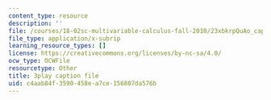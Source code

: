 ```yaml
---
content_type: resource
description: ''
file: /courses/18-02sc-multivariable-calculus-fall-2010/23xbkrpQuAo_captions.vtt
file_type: application/x-subrip
learning_resource_types: []
license: https://creativecommons.org/licenses/by-nc-sa/4.0/
ocw_type: OCWFile
resourcetype: Other
title: 3play caption file
uid: c4aab84f-3590-458e-a7ce-156807da576b
---
```

